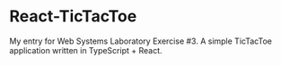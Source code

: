 # React-TicTacToe

My entry for Web Systems Laboratory Exercise #3. A simple TicTacToe application written in TypeScript + React.

